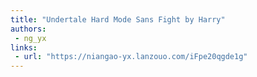 ```yaml
---
title: "Undertale Hard Mode Sans Fight by Harry"
authors:
 - ng_yx
links:
 - url: "https://niangao-yx.lanzouo.com/iFpe20qgde1g"
---
```

